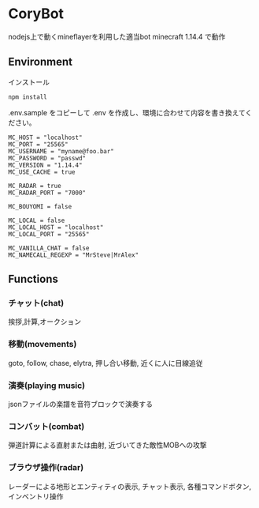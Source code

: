 CoryBot
=========

nodejs上で動くmineflayerを利用した適当bot
minecraft 1.14.4 で動作

## Environment
インストール
```
npm install
```

.env.sample をコピーして .env を作成し、環境に合わせて内容を書き換えてください。

```
MC_HOST = "localhost"
MC_PORT = "25565"
MC_USERNAME = "myname@foo.bar"
MC_PASSWORD = "passwd"
MC_VERSION = "1.14.4"
MC_USE_CACHE = true

MC_RADAR = true
MC_RADAR_PORT = "7000"

MC_BOUYOMI = false

MC_LOCAL = false
MC_LOCAL_HOST = "localhost"
MC_LOCAL_PORT = "25565"

MC_VANILLA_CHAT = false
MC_NAMECALL_REGEXP = "MrSteve|MrAlex"
```

## Functions
### チャット(chat)
挨拶,計算,オークション
### 移動(movements)
goto, follow, chase, elytra, 押し合い移動, 近くに人に目線追従
### 演奏(playing music)
jsonファイルの楽譜を音符ブロックで演奏する
### コンバット(combat)
弾道計算による直射または曲射, 近づいてきた敵性MOBへの攻撃
### ブラウザ操作(radar)
レーダーによる地形とエンティティの表示, チャット表示, 各種コマンドボタン, インベントリ操作